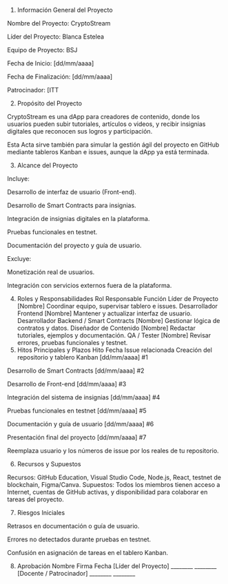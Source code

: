 1. Información General del Proyecto

Nombre del Proyecto: CryptoStream

Líder del Proyecto: Blanca Estelea

Equipo de Proyecto: BSJ

Fecha de Inicio: [dd/mm/aaaa]

Fecha de Finalización: [dd/mm/aaaa]

Patrocinador: [ITT

2. Propósito del Proyecto

CryptoStream es una dApp para creadores de contenido, donde los usuarios pueden subir tutoriales, artículos o videos, y recibir insignias digitales que reconocen sus logros y participación.

Esta Acta sirve también para simular la gestión ágil del proyecto en GitHub mediante tableros Kanban e issues, aunque la dApp ya está terminada.

3. Alcance del Proyecto

Incluye:

Desarrollo de interfaz de usuario (Front-end).

Desarrollo de Smart Contracts para insignias.

Integración de insignias digitales en la plataforma.

Pruebas funcionales en testnet.

Documentación del proyecto y guía de usuario.

Excluye:

Monetización real de usuarios.

Integración con servicios externos fuera de la plataforma.

4. Roles y Responsabilidades
Rol	Responsable	Función
Líder de Proyecto	[Nombre]	Coordinar equipo, supervisar tablero e issues.
Desarrollador Frontend	[Nombre]	Mantener y actualizar interfaz de usuario.
Desarrollador Backend / Smart Contracts	[Nombre]	Gestionar lógica de contratos y datos.
Diseñador de Contenido	[Nombre]	Redactar tutoriales, ejemplos y documentación.
QA / Tester	[Nombre]	Revisar errores, pruebas funcionales y testnet.
5. Hitos Principales y Plazos
Hito	Fecha	Issue relacionada
Creación del repositorio y tablero Kanban	[dd/mm/aaaa]	#1

Desarrollo de Smart Contracts	[dd/mm/aaaa]	#2

Desarrollo de Front-end	[dd/mm/aaaa]	#3

Integración del sistema de insignias	[dd/mm/aaaa]	#4

Pruebas funcionales en testnet	[dd/mm/aaaa]	#5

Documentación y guía de usuario	[dd/mm/aaaa]	#6

Presentación final del proyecto	[dd/mm/aaaa]	#7

Reemplaza usuario y los números de issue por los reales de tu repositorio.

6. Recursos y Supuestos

Recursos: GitHub Education, Visual Studio Code, Node.js, React, testnet de blockchain, Figma/Canva.
Supuestos: Todos los miembros tienen acceso a Internet, cuentas de GitHub activas, y disponibilidad para colaborar en tareas del proyecto.

7. Riesgos Iniciales

Retrasos en documentación o guía de usuario.

Errores no detectados durante pruebas en testnet.

Confusión en asignación de tareas en el tablero Kanban.

8. Aprobación
Nombre	Firma	Fecha
[Líder del Proyecto]	________	________
[Docente / Patrocinador]	________	________
